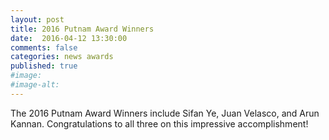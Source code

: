 ```yaml
---
layout: post
title: 2016 Putnam Award Winners
date:  2016-04-12 13:30:00
comments: false
categories: news awards
published: true
#image:
#image-alt:
---
```


The 2016 Putnam Award Winners include Sifan Ye, Juan Velasco, and Arun Kannan. Congratulations to all three on this impressive accomplishment!
